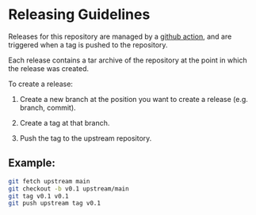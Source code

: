 # Releasing Guidelines

Releases for this repository are managed by a
[github action](./.github/workflows/release.yml), and are triggered when a tag is pushed
to the repository.

Each release contains a tar archive of the repository at the point in which the release
was created.

To create a release:

1. Create a new branch at the position you want to create a release (e.g. branch,
   commit).

2. Create a tag at that branch.

3. Push the tag to the upstream repository.

## Example:

```bash
git fetch upstream main
git checkout -b v0.1 upstream/main
git tag v0.1 v0.1
git push upstream tag v0.1
```
